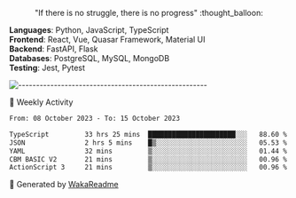 <p align="center"> 
  "If there is no struggle, there is no progress" :thought_balloon:
</p>

<p align="left">
  <strong>Languages</strong>: Python, JavaScript, TypeScript<br>
  <strong>Frontend</strong>: React, Vue, Quasar Framework, Material UI<br>
  <strong>Backend</strong>: FastAPI, Flask<br>
  <strong>Databases</strong>: PostgreSQL, MySQL, MongoDB<br>
  <strong>Testing</strong>: Jest, Pytest<br>
</p>

![-----------------------------------------------------](https://raw.githubusercontent.com/andreasbm/readme/master/assets/lines/vintage.png)

🎯 Weekly Activity

<!--START_SECTION:waka-->

```txt
From: 08 October 2023 - To: 15 October 2023

TypeScript         33 hrs 25 mins  ██████████████████████░░░   88.60 %
JSON               2 hrs 5 mins    █▒░░░░░░░░░░░░░░░░░░░░░░░   05.53 %
YAML               32 mins         ▒░░░░░░░░░░░░░░░░░░░░░░░░   01.44 %
CBM BASIC V2       21 mins         ▒░░░░░░░░░░░░░░░░░░░░░░░░   00.96 %
ActionScript 3     21 mins         ▒░░░░░░░░░░░░░░░░░░░░░░░░   00.96 %
```

<!--END_SECTION:waka-->


🚀 Generated by [WakaReadme](https://github.com/athul/waka-readme)

